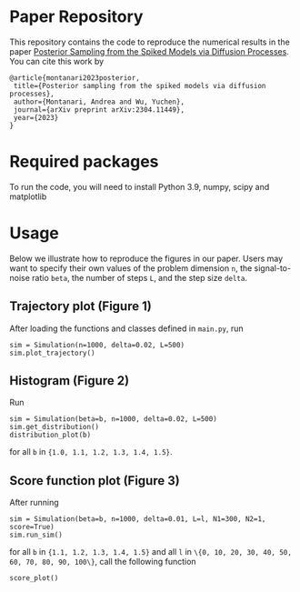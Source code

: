 # Paper Repository
 This repository contains the code to reproduce the numerical results in the paper [Posterior Sampling from the Spiked Models via Diffusion Processes](https://arxiv.org/abs/2304.11449). You can cite this work by
 
 ```
@article{montanari2023posterior,
  title={Posterior sampling from the spiked models via diffusion processes},
  author={Montanari, Andrea and Wu, Yuchen},
  journal={arXiv preprint arXiv:2304.11449},
  year={2023}
}
```

# Required packages

To run the code, you will need to install Python 3.9, numpy, scipy and matplotlib

# Usage

Below we illustrate how to reproduce the figures in our paper. Users may want to specify their own values of the problem dimension ``n``, the signal-to-noise ratio ``beta``, the number of steps ``L``, and the step size ``delta``. 

## Trajectory plot (Figure 1)

After loading the functions and classes defined in ``main.py``, run 

```
sim = Simulation(n=1000, delta=0.02, L=500)
sim.plot_trajectory()
```

## Histogram (Figure 2)

Run

```
sim = Simulation(beta=b, n=1000, delta=0.02, L=500)
sim.get_distribution()
distribution_plot(b)
```

for all ``b`` in ``{1.0, 1.1, 1.2, 1.3, 1.4, 1.5}``. 

## Score function plot (Figure 3)

After running 

```
sim = Simulation(beta=b, n=1000, delta=0.01, L=l, N1=300, N2=1, score=True)
sim.run_sim()
```
for all ``b`` in ``{1.1, 1.2, 1.3, 1.4, 1.5}`` and all ``l`` in ``\{0, 10, 20, 30, 40, 50, 60, 70, 80, 90, 100\}``, call the following function

```
score_plot()
```

